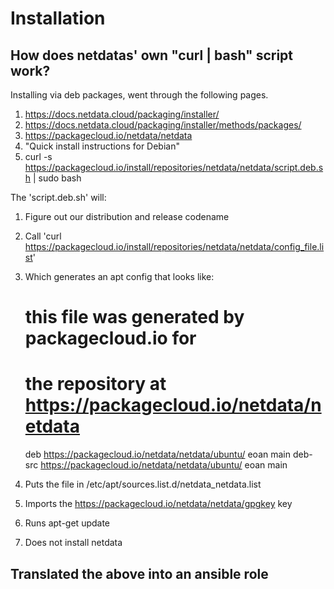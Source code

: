 # Installation


## How does netdatas' own "curl | bash" script work?

Installing via deb packages, went through the following pages.

1. https://docs.netdata.cloud/packaging/installer/
2. https://docs.netdata.cloud/packaging/installer/methods/packages/
3. https://packagecloud.io/netdata/netdata
4. "Quick install instructions for Debian"
5. curl -s https://packagecloud.io/install/repositories/netdata/netdata/script.deb.sh | sudo bash

The 'script.deb.sh' will:
1. Figure out our distribution and release codename
2. Call 'curl https://packagecloud.io/install/repositories/netdata/netdata/config_file.list'
3. Which generates an apt config that looks like:

    # this file was generated by packagecloud.io for
    # the repository at https://packagecloud.io/netdata/netdata

    deb https://packagecloud.io/netdata/netdata/ubuntu/ eoan main
    deb-src https://packagecloud.io/netdata/netdata/ubuntu/ eoan main

4. Puts the file in /etc/apt/sources.list.d/netdata_netdata.list
35. Imports the https://packagecloud.io/netdata/netdata/gpgkey key
6. Runs apt-get update
7. Does not install netdata


## Translated the above into an ansible role
